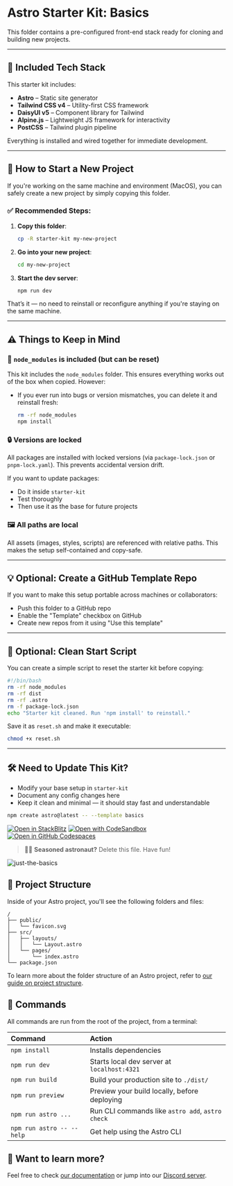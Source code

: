 # Astro Starter Kit: Basics

This folder contains a pre-configured front-end stack ready for cloning and building new projects.

---

## 🧱 Included Tech Stack

This starter kit includes:

- **Astro** – Static site generator
- **Tailwind CSS v4** – Utility-first CSS framework
- **DaisyUI v5** – Component library for Tailwind
- **Alpine.js** – Lightweight JS framework for interactivity
- **PostCSS** – Tailwind plugin pipeline

Everything is installed and wired together for immediate development.

---

## 🧭 How to Start a New Project

If you're working on the same machine and environment (MacOS), you can safely create a new project by simply copying this folder.

### ✅ Recommended Steps:

1. **Copy this folder**:
   ```bash
   cp -R starter-kit my-new-project
   ```

2. **Go into your new project**:
   ```bash
   cd my-new-project
   ```

3. **Start the dev server**:
   ```bash
   npm run dev
   ```

That’s it — no need to reinstall or reconfigure anything if you're staying on the same machine.

---

## ⚠️ Things to Keep in Mind

### 🔁 `node_modules` is included (but can be reset)
This kit includes the `node_modules` folder. This ensures everything works out of the box when copied. However:

- If you ever run into bugs or version mismatches, you can delete it and reinstall fresh:
  ```bash
  rm -rf node_modules
  npm install
  ```

### 🔒 Versions are locked
All packages are installed with locked versions (via `package-lock.json` or `pnpm-lock.yaml`). This prevents accidental version drift.

If you want to update packages:
- Do it inside `starter-kit`
- Test thoroughly
- Then use it as the base for future projects

### 🖼️ All paths are local
All assets (images, styles, scripts) are referenced with relative paths. This makes the setup self-contained and copy-safe.

---

## 💡 Optional: Create a GitHub Template Repo

If you want to make this setup portable across machines or collaborators:
- Push this folder to a GitHub repo
- Enable the "Template" checkbox on GitHub
- Create new repos from it using "Use this template"

---

## 🧹 Optional: Clean Start Script

You can create a simple script to reset the starter kit before copying:

```bash
#!/bin/bash
rm -rf node_modules
rm -rf dist
rm -rf .astro
rm -f package-lock.json
echo "Starter kit cleaned. Run 'npm install' to reinstall."
```

Save it as `reset.sh` and make it executable:
```bash
chmod +x reset.sh
```

---

## 🛠️ Need to Update This Kit?

- Modify your base setup in `starter-kit`
- Document any config changes here
- Keep it clean and minimal — it should stay fast and understandable



```sh
npm create astro@latest -- --template basics
```

[![Open in StackBlitz](https://developer.stackblitz.com/img/open_in_stackblitz.svg)](https://stackblitz.com/github/withastro/astro/tree/latest/examples/basics)
[![Open with CodeSandbox](https://assets.codesandbox.io/github/button-edit-lime.svg)](https://codesandbox.io/p/sandbox/github/withastro/astro/tree/latest/examples/basics)
[![Open in GitHub Codespaces](https://github.com/codespaces/badge.svg)](https://codespaces.new/withastro/astro?devcontainer_path=.devcontainer/basics/devcontainer.json)

> 🧑‍🚀 **Seasoned astronaut?** Delete this file. Have fun!

![just-the-basics](https://github.com/withastro/astro/assets/2244813/a0a5533c-a856-4198-8470-2d67b1d7c554)

## 🚀 Project Structure

Inside of your Astro project, you'll see the following folders and files:

```text
/
├── public/
│   └── favicon.svg
├── src/
│   ├── layouts/
│   │   └── Layout.astro
│   └── pages/
│       └── index.astro
└── package.json
```

To learn more about the folder structure of an Astro project, refer to [our guide on project structure](https://docs.astro.build/en/basics/project-structure/).

## 🧞 Commands

All commands are run from the root of the project, from a terminal:

| Command                   | Action                                           |
| :------------------------ | :----------------------------------------------- |
| `npm install`             | Installs dependencies                            |
| `npm run dev`             | Starts local dev server at `localhost:4321`      |
| `npm run build`           | Build your production site to `./dist/`          |
| `npm run preview`         | Preview your build locally, before deploying     |
| `npm run astro ...`       | Run CLI commands like `astro add`, `astro check` |
| `npm run astro -- --help` | Get help using the Astro CLI                     |

## 👀 Want to learn more?

Feel free to check [our documentation](https://docs.astro.build) or jump into our [Discord server](https://astro.build/chat).
